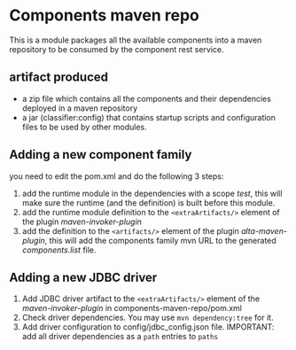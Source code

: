 Components maven repo
===
This is a module packages all the available components into a maven repository to be consumed by the component rest service.

## artifact produced
* a zip file which contains all the components and their dependencies deployed in a maven repository
* a jar (classifier:config) that contains startup scripts and configuration files to be used by other modules. 

## Adding a new component family
you need to edit the pom.xml and do the following 3 steps:

1. add the runtime module in the dependencies with a scope _test_, this will make sure the runtime (and the definition) is built before this module.
2. add the runtime module definition to the `<extraArtifacts/>` element of the plugin _maven-invoker-plugin_
3. add the definition to the `<artifacts/>` element of the plugin _alta-maven-plugin_, this will add the components family mvn URL to the generated _components.list_ file.

## Adding a new JDBC driver

1. Add JDBC driver artifact to the `<extraArtifacts/>` element of the *maven-invoker-plugin* in components-maven-repo/pom.xml
2. Check driver dependencies. You may use `mvn dependency:tree` for it.
3. Add driver configuration to config/jdbc_config.json file. 
IMPORTANT: add all driver dependencies as a `path` entries to `paths`